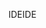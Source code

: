 <span data-ttu-id="75643-101">IDE</span><span class="sxs-lookup"><span data-stu-id="75643-101">IDE</span></span>